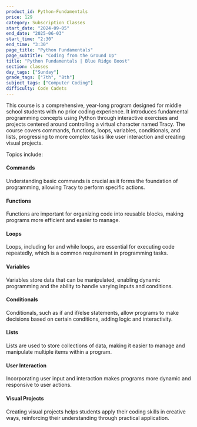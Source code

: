 ```yaml
---
product_id: Python-Fundamentals
price: 129
category: Subscription Classes
start_date: "2024-09-05"
end_date: "2025-06-03"
start_time: "2:30"
end_time: "3:30"
page_title: "Python Fundamentals"
page_subtitle: "Coding from the Ground Up"
title: "Python Fundamentals | Blue Ridge Boost"
section: classes
day_tags: ["Sunday"]
grade_tags: ["7th", "8th"]
subject_tags: ["Computer Coding"]
difficulty: Code Cadets
---
```

<p>This course is a comprehensive, year-long program designed for middle school students with no prior coding experience. It introduces fundamental programming concepts using Python through interactive exercises and projects centered around controlling a virtual character named Tracy. The course covers commands, functions, loops, variables, conditionals, and lists, progressing to more complex tasks like user interaction and creating visual projects.</p>

Topics include:

<h4>Commands</h4>
    <p>Understanding basic commands is crucial as it forms the foundation of programming, allowing Tracy to perform specific actions.</p>


<div class="topic">
    <h4>Functions</h4>
    <p>Functions are important for organizing code into reusable blocks, making programs more efficient and easier to manage.</p>
</div>

<div class="topic">
    <h4>Loops</h4>
    <p>Loops, including for and while loops, are essential for executing code repeatedly, which is a common requirement in programming tasks.</p>
</div>

<div class="topic">
    <h4>Variables</h4>
    <p>Variables store data that can be manipulated, enabling dynamic programming and the ability to handle varying inputs and conditions.</p>
</div>

<div class="topic">
    <h4>Conditionals</h4>
    <p>Conditionals, such as if and if/else statements, allow programs to make decisions based on certain conditions, adding logic and interactivity.</p>
</div>

<div class="topic">
    <h4>Lists</h4>
    <p>Lists are used to store collections of data, making it easier to manage and manipulate multiple items within a program.</p>
</div>

<div class="topic">
    <h4>User Interaction</h4>
    <p>Incorporating user input and interaction makes programs more dynamic and responsive to user actions.</p>
</div>

<div class="topic">
    <h4>Visual Projects</h4>
    <p>Creating visual projects helps students apply their coding skills in creative ways, reinforcing their understanding through practical application.</p>
</div>

